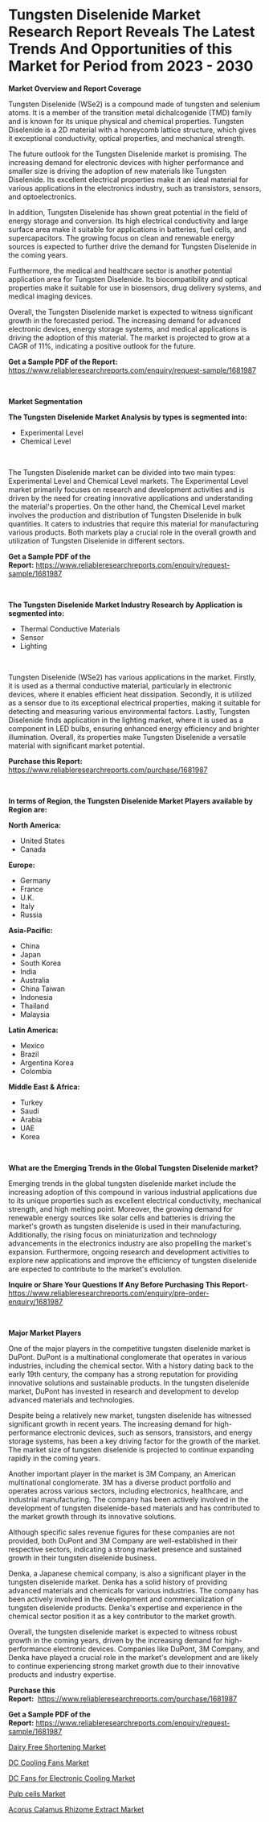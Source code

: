 <p><h1>Tungsten Diselenide Market Research Report Reveals The Latest Trends And Opportunities of this Market for Period from 2023 - 2030</h1></p><p><strong>Market Overview and Report Coverage</strong></p>
<p><p>Tungsten Diselenide (WSe2) is a compound made of tungsten and selenium atoms. It is a member of the transition metal dichalcogenide (TMD) family and is known for its unique physical and chemical properties. Tungsten Diselenide is a 2D material with a honeycomb lattice structure, which gives it exceptional conductivity, optical properties, and mechanical strength.</p><p>The future outlook for the Tungsten Diselenide market is promising. The increasing demand for electronic devices with higher performance and smaller size is driving the adoption of new materials like Tungsten Diselenide. Its excellent electrical properties make it an ideal material for various applications in the electronics industry, such as transistors, sensors, and optoelectronics.</p><p>In addition, Tungsten Diselenide has shown great potential in the field of energy storage and conversion. Its high electrical conductivity and large surface area make it suitable for applications in batteries, fuel cells, and supercapacitors. The growing focus on clean and renewable energy sources is expected to further drive the demand for Tungsten Diselenide in the coming years.</p><p>Furthermore, the medical and healthcare sector is another potential application area for Tungsten Diselenide. Its biocompatibility and optical properties make it suitable for use in biosensors, drug delivery systems, and medical imaging devices.</p><p>Overall, the Tungsten Diselenide market is expected to witness significant growth in the forecasted period. The increasing demand for advanced electronic devices, energy storage systems, and medical applications is driving the adoption of this material. The market is projected to grow at a CAGR of 11%, indicating a positive outlook for the future.</p></p>
<p><strong>Get a Sample PDF of the Report:</strong> <a href="https://www.reliableresearchreports.com/enquiry/request-sample/1681987">https://www.reliableresearchreports.com/enquiry/request-sample/1681987</a></p>
<p>&nbsp;</p>
<p><strong>Market Segmentation</strong></p>
<p><strong>The Tungsten Diselenide Market Analysis by types is segmented into:</strong></p>
<p><ul><li>Experimental Level</li><li>Chemical Level</li></ul></p>
<p>&nbsp;</p>
<p><p>The Tungsten Diselenide market can be divided into two main types: Experimental Level and Chemical Level markets. The Experimental Level market primarily focuses on research and development activities and is driven by the need for creating innovative applications and understanding the material's properties. On the other hand, the Chemical Level market involves the production and distribution of Tungsten Diselenide in bulk quantities. It caters to industries that require this material for manufacturing various products. Both markets play a crucial role in the overall growth and utilization of Tungsten Diselenide in different sectors.</p></p>
<p><strong>Get a Sample PDF of the Report:</strong>&nbsp;<a href="https://www.reliableresearchreports.com/enquiry/request-sample/1681987">https://www.reliableresearchreports.com/enquiry/request-sample/1681987</a></p>
<p>&nbsp;</p>
<p><strong>The Tungsten Diselenide Market Industry Research by Application is segmented into:</strong></p>
<p><ul><li>Thermal Conductive Materials</li><li>Sensor</li><li>Lighting</li></ul></p>
<p>&nbsp;</p>
<p><p>Tungsten Diselenide (WSe2) has various applications in the market. Firstly, it is used as a thermal conductive material, particularly in electronic devices, where it enables efficient heat dissipation. Secondly, it is utilized as a sensor due to its exceptional electrical properties, making it suitable for detecting and measuring various environmental factors. Lastly, Tungsten Diselenide finds application in the lighting market, where it is used as a component in LED bulbs, ensuring enhanced energy efficiency and brighter illumination. Overall, its properties make Tungsten Diselenide a versatile material with significant market potential.</p></p>
<p><strong>Purchase this Report:</strong>&nbsp; <a href="https://www.reliableresearchreports.com/purchase/1681987">https://www.reliableresearchreports.com/purchase/1681987</a></p>
<p>&nbsp;</p>
<p><strong>In terms of Region, the Tungsten Diselenide Market Players available by Region are:</strong></p>
<p>
    <p> <strong> North America: </strong>
        <ul>
            <li>United States</li>
            <li>Canada</li>
        </ul>
        </p> 
    <p> <strong> Europe: </strong>
        <ul>
            <li>Germany</li>
            <li>France</li>
            <li>U.K.</li>
            <li>Italy</li>
            <li>Russia</li>
        </ul>
        </p> 
    <p> <strong> Asia-Pacific: </strong>
        <ul>
            <li>China</li>
            <li>Japan</li>
            <li>South Korea</li>
            <li>India</li>
            <li>Australia</li>
            <li>China Taiwan</li>
            <li>Indonesia</li>
            <li>Thailand</li>
            <li>Malaysia</li>
        </ul>
        </p> 
    <p> <strong> Latin America: </strong>
        <ul>
            <li>Mexico</li>
            <li>Brazil</li>
            <li>Argentina Korea</li>
            <li>Colombia</li>
        </ul>
        </p> 
    <p> <strong> Middle East & Africa: </strong>
        <ul>
            <li>Turkey</li>
            <li>Saudi</li>
            <li>Arabia</li>
            <li>UAE</li>
            <li>Korea</li>
        </ul>
    </p>
    </p>
<p>&nbsp;</p>
<p><strong>What are the Emerging Trends in the Global Tungsten Diselenide market?</strong></p>
<p><p>Emerging trends in the global tungsten diselenide market include the increasing adoption of this compound in various industrial applications due to its unique properties such as excellent electrical conductivity, mechanical strength, and high melting point. Moreover, the growing demand for renewable energy sources like solar cells and batteries is driving the market's growth as tungsten diselenide is used in their manufacturing. Additionally, the rising focus on miniaturization and technology advancements in the electronics industry are also propelling the market's expansion. Furthermore, ongoing research and development activities to explore new applications and improve the efficiency of tungsten diselenide are expected to contribute to the market's evolution.</p></p>
<p><strong>Inquire or Share Your Questions If Any Before Purchasing This Report</strong>- <a href="https://www.reliableresearchreports.com/enquiry/pre-order-enquiry/1681987">https://www.reliableresearchreports.com/enquiry/pre-order-enquiry/1681987</a></p>
<p>&nbsp;</p>
<p><strong>Major Market Players</strong></p>
<p><p>One of the major players in the competitive tungsten diselenide market is DuPont. DuPont is a multinational conglomerate that operates in various industries, including the chemical sector. With a history dating back to the early 19th century, the company has a strong reputation for providing innovative solutions and sustainable products. In the tungsten diselenide market, DuPont has invested in research and development to develop advanced materials and technologies.</p><p>Despite being a relatively new market, tungsten diselenide has witnessed significant growth in recent years. The increasing demand for high-performance electronic devices, such as sensors, transistors, and energy storage systems, has been a key driving factor for the growth of the market. The market size of tungsten diselenide is projected to continue expanding rapidly in the coming years.</p><p>Another important player in the market is 3M Company, an American multinational conglomerate. 3M has a diverse product portfolio and operates across various sectors, including electronics, healthcare, and industrial manufacturing. The company has been actively involved in the development of tungsten diselenide-based materials and has contributed to the market growth through its innovative solutions.</p><p>Although specific sales revenue figures for these companies are not provided, both DuPont and 3M Company are well-established in their respective sectors, indicating a strong market presence and sustained growth in their tungsten diselenide business.</p><p>Denka, a Japanese chemical company, is also a significant player in the tungsten diselenide market. Denka has a solid history of providing advanced materials and chemicals for various industries. The company has been actively involved in the development and commercialization of tungsten diselenide products. Denka's expertise and experience in the chemical sector position it as a key contributor to the market growth.</p><p>Overall, the tungsten diselenide market is expected to witness robust growth in the coming years, driven by the increasing demand for high-performance electronic devices. Companies like DuPont, 3M Company, and Denka have played a crucial role in the market's development and are likely to continue experiencing strong market growth due to their innovative products and industry expertise.</p></p>
<p><strong>Purchase this Report:</strong>&nbsp;&nbsp;<a href="https://www.reliableresearchreports.com/purchase/1681987">https://www.reliableresearchreports.com/purchase/1681987</a></p>
<p></p>
<p><strong>Get a Sample PDF of the Report:</strong>&nbsp;<a href="https://www.reliableresearchreports.com/enquiry/request-sample/1681987">https://www.reliableresearchreports.com/enquiry/request-sample/1681987</a></p>
<p><p><a href="https://medium.com/@javiermante/dairy-free-shortening-market-size-growth-forecast-2023-2030-3348ec1f9993">Dairy Free Shortening Market</a></p><p><a href="https://github.com/ashepherd82/Market-Research-Report-List-1/blob/main/dc-cooling-fans-market.md">DC Cooling Fans Market</a></p><p><a href="https://github.com/FassouRP/Market-Research-Report-List-1/blob/main/dc-fans-for-electronic-cooling-market.md">DC Fans for Electronic Cooling Market</a></p><p><a href="https://medium.com/@dashawnmoen/pulp-cells-market-size-growth-forecast-2023-2030-c194918d593f">Pulp cells Market</a></p><p><a href="https://www.linkedin.com/pulse/acorus-calamus-rhizome-extract-market-size-2023-2030-global/">Acorus Calamus Rhizome Extract Market</a></p></p>